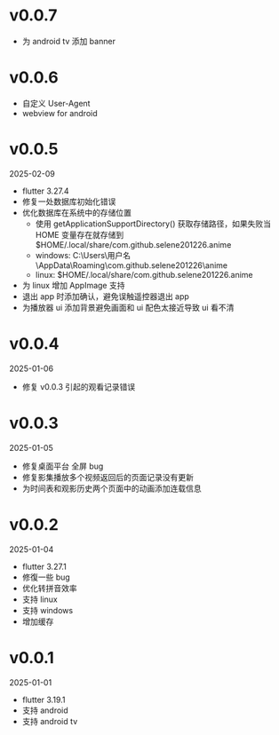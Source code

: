 # v0.0.7
- 为 android tv 添加 banner

# v0.0.6

- 自定义 User-Agent
- webview for android

# v0.0.5

2025-02-09

- flutter 3.27.4
- 修复一处数据库初始化错误
- 优化数据库在系统中的存储位置
  - 使用 getApplicationSupportDirectory() 获取存储路径，如果失败当 HOME
    变量存在就存储到 $HOME/.local/share/com.github.selene201226.anime
  - windows: C:\Users\用户名\AppData\Roaming\com.github.selene201226\anime
  - linux: $HOME/.local/share/com.github.selene201226.anime
- 为 linux 增加 AppImage 支持
- 退出 app 时添加确认，避免误触遥控器退出 app
- 为播放器 ui 添加背景避免画面和 ui 配色太接近导致 ui 看不清

# v0.0.4

2025-01-06

- 修复 v0.0.3 引起的观看记录错误

# v0.0.3

2025-01-05

- 修复桌面平台 全屏 bug
- 修复影集播放多个视频返回后的页面记录没有更新
- 为时间表和观影历史两个页面中的动画添加连载信息

# v0.0.2

2025-01-04

- flutter 3.27.1
- 修復一些 bug
- 优化转拼音效率
- 支持 linux
- 支持 windows
- 增加缓存

# v0.0.1

2025-01-01

- flutter 3.19.1
- 支持 android
- 支持 android tv
